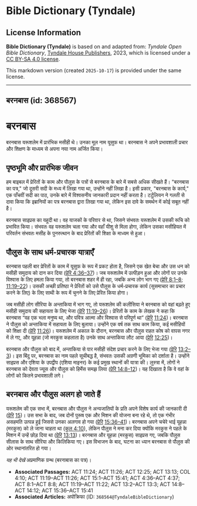 # Bible Dictionary (Tyndale)

## License Information

**Bible Dictionary (Tyndale)** is based on and adapted from: _Tyndale Open Bible Dictionary_, [Tyndale House Publishers](https://tyndaleopenresources.com/), 2023, which is licensed under a [CC BY-SA 4.0 license](https://creativecommons.org/licenses/by-sa/4.0/legalcode.en).

This markdown version (created `2025-10-17`) is provided under the same license.



--------------------------------

## बरनबास (id: 368567)

बरनबास
======

बरनबास यरूशलेम में प्रारंभिक मसीही थे। उनका मूल नाम यूसुफ था। बरनबास ने अपने प्रभावशाली प्रचार और शिक्षण के माध्यम से अपना नया नाम अर्जित किया।

पृष्ठभूमि और प्रारंभिक जीवन
---------------------------

हम बाइबल में प्रेरितों के काम और पौलुस के पत्रों से बरनबास के बारे में सबसे अधिक सीखते हैं। "बरनबास का पत्र," जो दूसरी सदी के मध्य में लिखा गया था, उन्होंने नहीं लिखा है। इसी प्रकार, "बरनबास के कार्य," एक पाँचवीं सदी का पाठ, उनके बारे में विश्वसनीय जानकारी प्रदान नहीं करता है। टर्टुलियन ने गलती से दावा किया कि इब्रानियों का पत्र बरनबास द्वारा लिखा गया था, लेकिन इस दावे के समर्थन में कोई सबूत नहीं है।

बरनबास साइप्रस का यहूदी था। वह याजकों के परिवार से था, जिसने संभवतः यरूशलेम में उसकी रूचि को प्रभावित किया। संभवतः वह यरूशलेम चला गया और वहाँ यीशु से मिला होगा, लेकिन उसका मसीहियत में परिवर्तन संभवतः मसीह के पुनरुत्थान के बाद प्रेरितों की शिक्षा के माध्यम से हुआ।

पौलुस के साथ धर्म\-प्रचारक यात्राएँ
-----------------------------------

बरनबास पहली बार प्रेरितों के काम में यूसुफ के रूप में प्रकट होता है, जिसने एक खेत बेचा और उस धन को मसीही समुदाय को दान कर दिया ([प्रेरि 4:36–37](https://ref.ly/Acts4:36-Acts4:37))। जब यरूशलेम में उत्पीड़न हुआ और लोगों पर उनके विश्वास के लिए हमला किया गया, तो बरनबास शहर में ही रहा, जबकि अन्य लोग भाग गए ([प्रेरि 8:1–8](https://ref.ly/Acts8:1-Acts8:8); [11:19–22](https://ref.ly/Acts11:19-Acts11:22))। उसकी अच्छी प्रतिष्ठा ने प्रेरितों को उसे पौलुस के धर्म\-प्रचारक कार्य (सुसमाचार का प्रचार करने के लिए) के लिए साथी के रूप में चुनने के लिए प्रेरित किया होगा।

जब मसीही लोग सीरिया के अन्ताकिया में भाग गए, तो यरूशलेम की कलीसिया ने बरनबास को वहां बढ़ते हुए मसीही समुदाय की सहायता के लिए भेजा ([प्रेरि](https://ref.ly/Acts14:8-Acts14:12) [11:19–26](https://ref.ly/Acts11:19-Acts11:26))। प्रेरितों के काम के लेखक ने कहा कि बरनबास “वह एक भला मनुष्य था, और पवित्र आत्मा और विश्वास से परिपूर्ण था” ([प्रेरि](https://ref.ly/Acts14:8-Acts14:12) [11:24](https://ref.ly/Acts11:24))। बरनबास ने पौलुस को अन्ताकिया में सहायता के लिए बुलाया। उन्होंने एक वर्ष तक साथ काम किया, कई मसीहियों को शिक्षा दी ([प्रेरि](https://ref.ly/Acts14:8-Acts14:12) [11:26](https://ref.ly/Acts11:26))। यरूशलेम में अकाल के दौरान, बरनबास और पौलुस राहत कोष को वापस नगर में ले गए, और यूहन्ना (जो मरकुस कहलाता है) उनके साथ अन्ताकिया लौट आया ([प्रेरि](https://ref.ly/Acts14:8-Acts14:12) [12:25](https://ref.ly/Acts12:25))।

बरनबास और पौलुस को बाद में, अन्ताकिया से पार मसीही संदेश प्रचार करने के लिए भेजा गया ([प्रेरि](https://ref.ly/Acts14:8-Acts14:12) [13:2–3](https://ref.ly/Acts13:2-Acts13:3))। इस बिंदु पर, बरनबास का नाम पहले सूचीबद्ध है, संभवतः उसकी अग्रणी भूमिका को दर्शाता है। उन्होंने साइप्रस और एशिया के उपद्वीप (एशिया माइनर) के कई प्रमुख स्थानों की यात्रा की। लुस्त्रा में, लोगों ने बरनबास को देवता ज्यूस और पौलुस को हिर्मेस समझ लिया ([प्रेरि 14:8–12](https://ref.ly/Acts14:8-Acts14:12))। यह दिखाता है कि वे वहां के लोगों को कितने प्रभावशाली लगे।

बरनबास और पौलुस अलग हो जाते हैं
-------------------------------

यरूशलेम की एक सभा में, बरनबास और पौलुस ने अन्यजातियों के प्रति अपने विशेष कार्य की जानकारी दी ([प्रेरि](https://ref.ly/Acts14:8-Acts14:12) [15](https://ref.ly/Acts15:1-Acts15:41))। उस सभा के बाद, जब दोनों पुरूष एक और मिशन की योजना बना रहे थे, तो एक गंभीर असहमति उत्पन्न हुई जिससे उनका अलगाव हो गया ([प्रेरि](https://ref.ly/Acts14:8-Acts14:12) [15:36–41](https://ref.ly/Acts15:36-Acts15:41))। बरनबास अपने चचेरे भाई यूहन्ना (मरकुस) को ले जाना चाहता था ([कुल 4:10](https://ref.ly/Col4:10)), लेकिन पौलुस ने मना कर दिया क्योंकि मरकुस ने पहले के मिशन में उन्हें छोड़ दिया था ([प्रेरि](https://ref.ly/Acts14:8-Acts14:12) [13:13](https://ref.ly/Acts13:13))। बरनबास और यूहन्ना (मरकुस) साइप्रस गए, जबकि पौलुस सीलास के साथ सीरिया और किलिकिया गए। इस विभाजन के बाद, घटना का ध्यान बरनबास से पौलुस की ओर स्थानांतरित हो गया।

*यह भी देखें* अप्रमाणिक ग्रन्थ (बरनाबास का पत्र)।

* **Associated Passages:** ACT 11:24; ACT 11:26; ACT 12:25; ACT 13:13; COL 4:10; ACT 11:19–ACT 11:26; ACT 15:1–ACT 15:41; ACT 4:36–ACT 4:37; ACT 8:1–ACT 8:8; ACT 11:19–ACT 11:22; ACT 13:2–ACT 13:3; ACT 14:8–ACT 14:12; ACT 15:36–ACT 15:41
* **Associated Articles:** अपोक्रिफा (ID: `368564@TyndaleBibleDictionary`)

